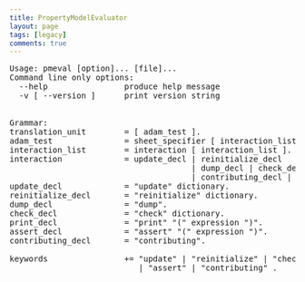 ```yaml
---
title: PropertyModelEvaluator
layout: page
tags: [legacy]
comments: true
---
```

<pre>
Usage: pmeval [option]... [file]...
Command line only options:
  --help                produce help message
  -v [ --version ]      print version string


Grammar:
translation_unit        = [ adam_test ].
adam_test               = sheet_specifier [ interaction_list ].
interaction_list        = interaction [ interaction_list ].
interaction             = update_decl | reinitialize_decl
                                      | dump_decl | check_decl | print_decl | assert_decl
                                      | contributing_decl | trailing_comment | .
update_decl             = "update" dictionary.
reinitialize_decl       = "reinitialize" dictionary.
dump_decl               = "dump".
check_decl              = "check" dictionary.
print_decl              = "print" "(" expression ")".
assert_decl             = "assert" "(" expression ")".
contributing_decl       = "contributing".

keywords                += "update" | "reinitialize" | "check" | "dump" | "print"
                           | "assert" | "contributing" .
<pre/>
